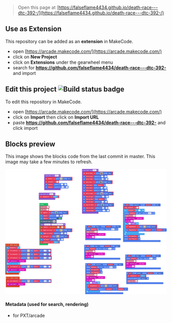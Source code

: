  


> Open this page at [https://falseflame4434.github.io/death-race---dtc-392-/](https://falseflame4434.github.io/death-race---dtc-392-/)

## Use as Extension

This repository can be added as an **extension** in MakeCode.

* open [https://arcade.makecode.com/](https://arcade.makecode.com/)
* click on **New Project**
* click on **Extensions** under the gearwheel menu
* search for **https://github.com/falseflame4434/death-race---dtc-392-** and import

## Edit this project ![Build status badge](https://github.com/falseflame4434/death-race---dtc-392-/workflows/MakeCode/badge.svg)

To edit this repository in MakeCode.

* open [https://arcade.makecode.com/](https://arcade.makecode.com/)
* click on **Import** then click on **Import URL**
* paste **https://github.com/falseflame4434/death-race---dtc-392-** and click import

## Blocks preview

This image shows the blocks code from the last commit in master.
This image may take a few minutes to refresh.

![A rendered view of the blocks](https://github.com/falseflame4434/death-race---dtc-392-/raw/master/.github/makecode/blocks.png)

#### Metadata (used for search, rendering)

* for PXT/arcade
<script src="https://makecode.com/gh-pages-embed.js"></script><script>makeCodeRender("{{ site.makecode.home_url }}", "{{ site.github.owner_name }}/{{ site.github.repository_name }}");</script>
